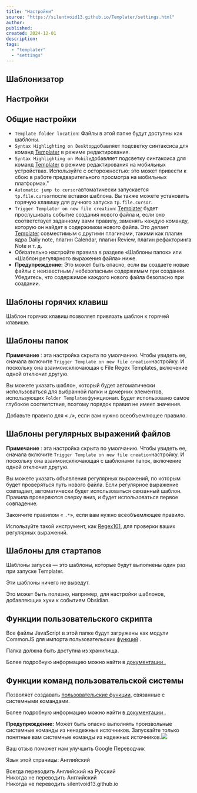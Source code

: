 ```yaml
---
title: "Настройки"
source: "https://silentvoid13.github.io/Templater/settings.html"
author:
published:
created: 2024-12-01
description:
tags:
  - "templater"
  - "settings"
---
```

    
## Шаблонизатор

## Настройки
## Общие настройки

- `Template folder location`: Файлы в этой папке будут доступны как шаблоны.
- `Syntax Highlighting on Desktop`добавляет подсветку синтаксиса для команд [Templater](https://github.com/SilentVoid13/Templater) в режиме редактирования.
- `Syntax Highlighting on Mobile`добавляет подсветку синтаксиса для команд [Templater](https://github.com/SilentVoid13/Templater) в режиме редактирования на мобильных устройствах. Используйте с осторожностью: это может привести к сбою в работе предварительного просмотра на мобильных платформах."
- `Automatic jump to cursor`автоматически запускается `tp.file.cursor`после вставки шаблона. Вы также можете установить горячую клавишу для ручного запуска `tp.file.cursor`.
- `Trigger Templater on new file creation`: [Templater](https://github.com/SilentVoid13/Templater) будет прослушивать событие создания нового файла и, если оно соответствует заданному вами правилу, заменять каждую команду, которую он найдет в содержимом нового файла. Это делает [Templater](https://github.com/SilentVoid13/Templater) совместимым с другими плагинами, такими как плагин ядра Daily note, плагин Calendar, плагин Review, плагин рефакторинга Note и т. д.
- Обязательно настройте правила в разделе «Шаблоны папок» или «Шаблон регулярного выражения файла» ниже.
- **Предупреждение:** Это может быть опасно, если вы создаете новые файлы с неизвестным / небезопасным содержимым при создании. Убедитесь, что содержимое каждого нового файла безопасно при создании.

## Шаблоны горячих клавиш

Шаблон горячих клавиш позволяет привязать шаблон к горячей клавише.

## Шаблоны папок

**Примечание** : эта настройка скрыта по умолчанию. Чтобы увидеть ее, сначала включите `Trigger Template on new file creation`настройку. И поскольку она взаимоисключающая с File Regex Templates, включение одной отключит другую.

Вы можете указать шаблон, который будет автоматически использоваться для выбранной папки и дочерних элементов, использующих `Folder Templates`функционал. Будет использовано самое глубокое соответствие, поэтому порядок правил не имеет значения.

Добавьте правило для « `/`», если вам нужно всеобъемлющее правило.

## Шаблоны регулярных выражений файлов

**Примечание** : эта настройка скрыта по умолчанию. Чтобы увидеть ее, сначала включите `Trigger Template on new file creation`настройку. И поскольку она взаимоисключающая с шаблонами папок, включение одной отключит другую.

Вы можете указать объявления регулярных выражений, по которым будет проверяться путь нового файла. Если регулярное выражение совпадает, автоматически будет использоваться связанный шаблон. Правила проверяются сверху вниз, и будет использоваться первое совпадение.

Закончите правилом « `.*`», если вам нужно всеобъемлющее правило.

Используйте такой инструмент, как [Regex101,](https://regex101.com/) для проверки ваших регулярных выражений.

## Шаблоны для стартапов

Шаблоны запуска — это шаблоны, которые будут выполнены один раз при запуске Templater.

Эти шаблоны ничего не выведут.

Это может быть полезно, например, для настройки шаблонов, добавляющих хуки к событиям Obsidian.

## Функции пользовательского скрипта

Все файлы JavaScript в этой папке будут загружены как модули CommonJS для импорта пользовательских [функций](https://silentvoid13.github.io/Templater/user-functions/overview.html) .

Папка должна быть доступна из хранилища.

Более подробную информацию можно найти в [документации .](https://silentvoid13.github.io/Templater/user-functions/script-user-functions.html)

## Функции команд пользовательской системы

Позволяет создавать [пользовательские функции,](https://silentvoid13.github.io/Templater/user-functions/overview.html) связанные с системными командами.

Более подробную информацию можно найти в [документации .](https://silentvoid13.github.io/Templater/user-functions/system-user-functions.html)

**Предупреждение:** Может быть опасно выполнять произвольные системные команды из ненадежных источников. Запускайте только понятные вам системные команды из надежных источников.![](https://fonts.gstatic.com/s/i/productlogos/translate/v14/24px.svg)

Ваш отзыв поможет нам улучшить Google Переводчик

Язык этой страницы: Английский

Всегда переводить Английский на Русский  
Никогда не переводить Английский  
Никогда не переводить silentvoid13.github.io
